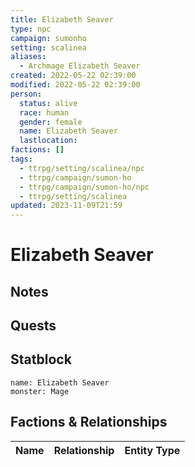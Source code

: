 ```yaml
---
title: Elizabeth Seaver
type: npc
campaign: sumonho
setting: scalinea
aliases:
  - Archmage Elizabeth Seaver
created: 2022-05-22 02:39:00
modified: 2022-05-22 02:39:00
person:
  status: alive
  race: human
  gender: female
  name: Elizabeth Seaver
  lastlocation: 
factions: []
tags:
  - ttrpg/setting/scalinea/npc
  - ttrpg/campaign/sumon-ho
  - ttrpg/campaign/sumon-ho/npc
  - ttrpg/setting/scalinea
updated: 2023-11-09T21:59
---
```


# Elizabeth Seaver

## Notes


## Quests


## Statblock

```statblock
name: Elizabeth Seaver
monster: Mage
```


## Factions & Relationships
| Name | Relationship | Entity Type |
| ---- |:------------:| ----------- |
